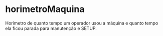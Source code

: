 # horimetroMaquina
 Horímetro de quanto tempo um operador usou a máquina e quanto tempo ela ficou parada para manutenção e SETUP.
